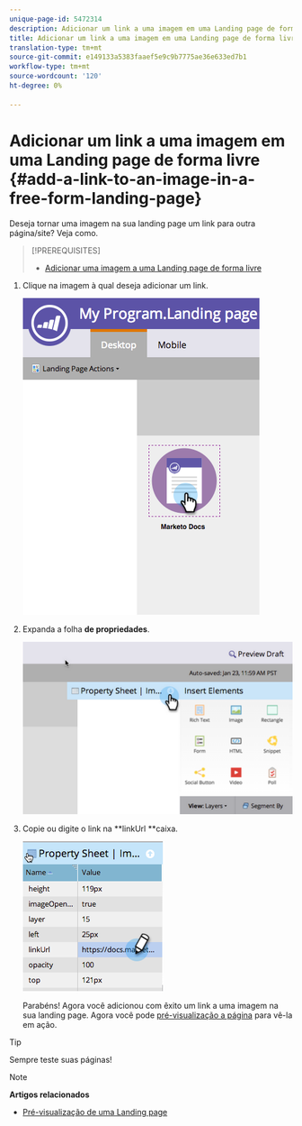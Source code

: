 ```yaml
---
unique-page-id: 5472314
description: Adicionar um link a uma imagem em uma Landing page de forma livre - Documentos do marketing - Documentação do produto
title: Adicionar um link a uma imagem em uma Landing page de forma livre
translation-type: tm+mt
source-git-commit: e149133a5383faaef5e9c9b7775ae36e633ed7b1
workflow-type: tm+mt
source-wordcount: '120'
ht-degree: 0%

---
```



# Adicionar um link a uma imagem em uma Landing page de forma livre {#add-a-link-to-an-image-in-a-free-form-landing-page}

Deseja tornar uma imagem na sua landing page um link para outra página/site? Veja como.

>[!PREREQUISITES]
>
>* [Adicionar uma imagem a uma Landing page de forma livre](add-an-image-to-a-free-form-landing-page.md)

>



1. Clique na imagem à qual deseja adicionar um link.

   ![](assets/click-on-image.png)

1. Expanda a folha **de propriedades**.

   ![](assets/image2015-5-21-15-3a42-3a27.png)

1. Copie ou digite o link na **linkUrl **caixa.

   ![](assets/add-link.png)

   Parabéns! Agora você adicionou com êxito um link a uma imagem na sua landing page. Agora você pode [pré-visualização a página](../../../../product-docs/demand-generation/landing-pages/landing-page-actions/preview-a-landing-page.md) para vê-la em ação.

>[!TIP]
>
>Sempre teste suas páginas!

>[!NOTE]
>
>**Artigos relacionados**
>
>* [Pré-visualização de uma Landing page](../../../../product-docs/demand-generation/landing-pages/landing-page-actions/preview-a-landing-page.md)

>



